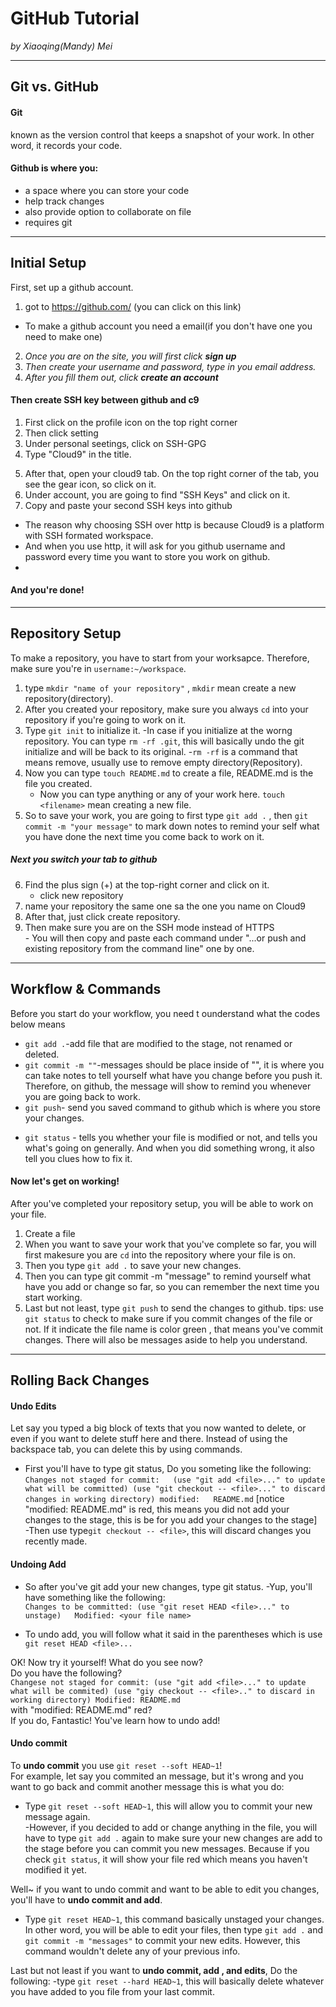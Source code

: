 # GitHub Tutorial

_by Xiaoqing(Mandy) Mei_

---
## Git vs. GitHub
#### Git       
known as the version control that keeps a snapshot of your work. In other word, it records your code.
#### Github is where you: 
- a space where you can store your code 
- help track changes
- also provide option to collaborate on file
- requires git 

<!--make sure to explain more of what git is. You can mention that it is a version control and expand more on that!-->
---
## Initial Setup
First, set up a github account.
1) got to https://github.com/ (you can click on this link)  
- To make a github account you need a email(if you don't have one you need to make one)
2) _Once you are on the site, you will first click **sign up**_
3) _Then create your username and password, type in you email address._
4) _After you fill them out, click **create an account**_

#### Then create SSH key between github and c9  
1) First click on the profile icon on the top right corner
2) Then click setting
3) Under personal seetings, click on SSH-GPG
4) Type "Cloud9" in the title.  
<!--make sure to explain why do we use SSH key instead of HTTPS key-->
 
5) After that, open your cloud9 tab. On the top right corner of the tab, you see the gear icon, so click on it.  
6) Under account, you are going to find "SSH Keys" and click on it.
7) Copy and paste your second SSH keys into github

- The reason why choosing SSH over http is because Cloud9 is a platform with SSH formated workspace. 
- And when you use http, it will ask for you github username and password every time you want to store you work on github.
- 
#### And you're done!
---
## Repository Setup
To make a repository, you have to start from your worksapce. Therefore, make sure you're in `username:~/workspace`.  
1) type `mkdir "name of your repository"` , `mkdir` mean create a new repository(directory).
2) After you created your repository, make sure you always `cd` into your repository if you're going to work on it.  
3) Type `git init` to initialize it.
     -In case if you initialize at the worng repository. You can type `rm -rf .git`, this will basically undo the git initialize and will be back to its original.
     -`rm -rf` is a command that means remove, usually use to remove empty directory(Repository).
4) Now you can type `touch README.md` to create a file, README.md is the file you created.
      - Now you can type anything or any of your work here. `touch <filename>` mean creating a new file.
5) So to save your work, you are going to first type `git add .` , then `git commit -m "your message"` to mark down notes to remind your self what you have done the next time you come back to work on it.  
##### Next you switch your tab to github
6) Find the plus sign (+) at the top-right corner and click on it.
      - click new repository
7) name your repository the same one sa the one you name on Cloud9
8) After that, just click create repository.
9) Then make sure you are on the SSH mode instead of HTTPS  
        - You will then copy and paste each command under "...or push and existing repository from the command line" one by one.

---
## Workflow & Commands
Before you start do your workflow, you need t ounderstand what the codes below means  
- `git add .`-add file that are modified to the stage, not renamed or deleted.  
- `git commit -m ""`-messages should be place inside of "", it is where you can take notes to tell yourself what have you change before you push it. Therefore, on github, the message will show to remind you whenever you are going back to work.  
- `git push`- send you saved command to github which is where you store your changes. 
<!--explain why you type `git push -u origin master` first and then `git push`-->
- `git status` - tells you whether your file is modified or not, and tells you what's going on generally. And when you did something wrong, it also tell you clues how to fix it. <!--I don't think it tells you whether you did something wrong or not-->
#### Now let's get on working!

After you've completed your repository setup, you will be able to work on your file.
1. Create a file
2. When you want to save your work that you've complete so far, you will first makesure you are `cd` into the repository where your file is on.
3. Then you type `git add .` to save your new changes. <!--it is not exacly saving, it is more of adding your work to the staging area-->
4. Then you can type git commit -m "message" to remind yourself what have you add or change so far, so you can remember the next time you start working.
5. Last but not least, type `git push` to send the changes to github.
tips: use `git status` to check to make sure if you commit changes of the file or not. If it indicate the file name is color green , that means you've commit changes. There will also be messages aside to help you understand.



---
## Rolling Back Changes
#### Undo Edits  
Let say you typed a big block of texts that you now wanted to delete, or even if you want to delete stuff here and there. Instead of using the backspace tab, you can delete this by using commands. 
- First you'll have to type git status, Do you someting like the following:  
     `Changes not staged for commit:  
         (use "git add <file>..." to update what will be committed)
         (use "git checkout -- <file>..." to discard changes in working directory)
                  modified:   README.md` [notice "modified: README.md" is red, this means you did not add your changes to the stage, this is be for you add your changes to the stage]  
-Then use type`git checkout -- <file>`, this will discard changes you recently made.

#### Undoing Add
- So after you've git add your new changes, type git status.
     -Yup, you'll have something like the following:  
      `Changes to be committed: (use "git reset HEAD <file>..." to unstage)  
             Modified: <your file name>`

- To undo add, you will follow what it said in the parentheses which is use `git reset HEAD <file>...`  
 
OK! Now try it yourself! What do you see now?  
Do you have the following?  
`Changese not staged for commit: (use "git add <file>..." to update what will be commited) (use "giy checkout -- <file>.." to discard in working directory)
        Modified: README.md`   
with "modified: README.md" red?  
If you do, Fantastic! You've learn how to undo add!

#### Undo commit 
To **undo commit** you use `git reset --soft HEAD~1`!  
For example, let say you commited an message, but it's wrong and you want to go back and commit another message this is what you do:
- Type `git reset --soft HEAD~1`, this will allow you to commit your new message again.   
       -However, if you decided to add or change anything in the file, you will have to type `git add .` again to make sure your new changes are add to the stage before you can commit you new messages. Because if you check `git status`, it will show your file red which means you haven't modified it yet.

Well~ if you want to undo commit and want to be able to edit you changes, you'll have to **undo commit and add**.
- Type `git reset HEAD~1`, this command basically unstaged your changes. In other word, you will be able to edit your files, then type `git add .` and `git commit -m "messages"` to commit your new edits. However, this command wouldn't delete any of your previous info.

Last but not least if you want to **undo commit, add , and edits**, Do the following:
-type `git reset --hard HEAD~1`, this will basically delete whatever you have added to you file from your last commit.


<!--Great Job :) You were very thorough and direct with your explainations which is good for understanding. Make sure to explain more of the why with the how and the what-->

